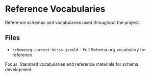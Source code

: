 # Reference Vocabularies

Reference schemas and vocabularies used throughout the project.

## Files
- `schemaorg-current-https.jsonld` - Full Schema.org vocabulary for reference

Focus: Standard vocabularies and reference materials for schema development.